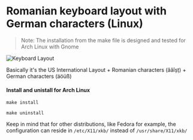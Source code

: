 # Romanian keyboard layout with German characters (Linux)

> Note: The installation from the make file is designed and tested for Arch Linux with Gnome

![Keyboard Layout](https://github.com/alexandrunastase/ro_de_keyboard_layout/blob/master/layout.png?raw=true)


Basically it's the US International Layout + Romanian characters (ăâîșț) + German characters (äöüß)

#### Install and unistall for Arch Linux



```
make install
```

```
make uninstall
```

Keep in mind that for other distributions, like Fedora for example, the configuration can reside in `/etc/X11/xkb/` instead of `/usr/share/X11/xkb/`